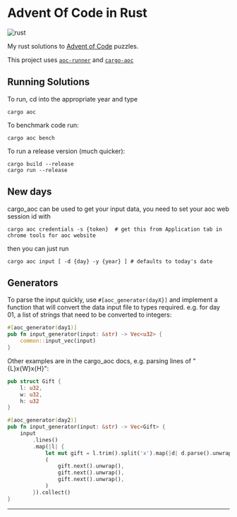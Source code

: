 # Advent Of Code in Rust

![rust](https://img.shields.io/badge/language-rust-0b7261?style=flat-square&logo=rust)

My rust solutions to [Advent of Code][aoc] puzzles.

This project uses [`aoc-runner`][aoc-runner] and [`cargo-aoc`][cargo-aoc]

## Running Solutions

To run, cd into the appropriate year and type

    cargo aoc

To benchmark code run:

    cargo aoc bench

To run a release version (much quicker):

    cargo build --release
    cargo run --release

## New days

cargo_aoc can be used to get your input data, you need to set your aoc web session id with

    cargo aoc credentials -s {token}  # get this from Application tab in chrome tools for aoc website

then you can just run

    cargo aoc input [ -d {day} -y {year} ] # defaults to today's date

## Generators

To parse the input quickly, use `#[aoc_generator(dayX}]` and implement a function that will convert the
data input file to types required. e.g. for day 01, a list of strings that need to be converted to integers:

```rust
#[aoc_generator(day1)]
pub fn input_generator(input: &str) -> Vec<u32> {
    common::input_vec(input)
}
```

Other examples are in the cargo_aoc docs, e.g. parsing lines of "{L}x{W}x{H}":

```rust
pub struct Gift {
    l: u32,
    w: u32,
    h: u32
}

#[aoc_generator(day2)]
pub fn input_generator(input: &str) -> Vec<Gift> {
    input
        .lines()
        .map(|l| {
            let mut gift = l.trim().split('x').map(|d| d.parse().unwrap());
            (
                gift.next().unwrap(),
                gift.next().unwrap(),
                gift.next().unwrap(),
            )
        }).collect()
}
```


---

[aoc]: https://adventofcode.com/
[rust]: https://rust-lang.org
[cargo-aoc]: https://github.com/gobanos/cargo-aoc
[aoc-runner]: https://github.com/gobanos/aoc-runner